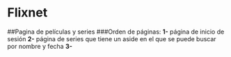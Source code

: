 # Flixnet
##Pagina de películas y series
###Orden de páginas:
**1-** página de inicio de sesión
**2-** página de series que tiene un aside en el que se puede buscar por nombre y fecha
**3-** 

